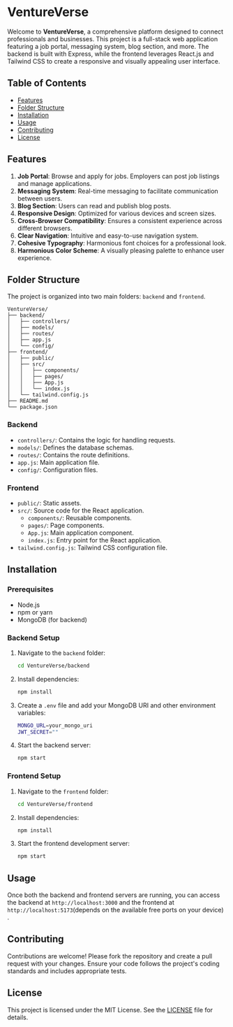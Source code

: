 # VentureVerse

Welcome to **VentureVerse**, a comprehensive platform designed to connect professionals and businesses. This project is a full-stack web application featuring a job portal, messaging system, blog section, and more. The backend is built with Express, while the frontend leverages React.js and Tailwind CSS to create a responsive and visually appealing user interface.

## Table of Contents

- [Features](#features)
- [Folder Structure](#folder-structure)
- [Installation](#installation)
- [Usage](#usage)
- [Contributing](#contributing)
- [License](#license)

## Features

1. **Job Portal**: Browse and apply for jobs. Employers can post job listings and manage applications.
2. **Messaging System**: Real-time messaging to facilitate communication between users.
3. **Blog Section**: Users can read and publish blog posts.
4. **Responsive Design**: Optimized for various devices and screen sizes.
5. **Cross-Browser Compatibility**: Ensures a consistent experience across different browsers.
6. **Clear Navigation**: Intuitive and easy-to-use navigation system.
7. **Cohesive Typography**: Harmonious font choices for a professional look.
8. **Harmonious Color Scheme**: A visually pleasing palette to enhance user experience.

## Folder Structure

The project is organized into two main folders: `backend` and `frontend`.

```
VentureVerse/
├── backend/
│   ├── controllers/
│   ├── models/
│   ├── routes/
│   ├── app.js
│   └── config/
├── frontend/
│   ├── public/
│   ├── src/
│   │   ├── components/
│   │   ├── pages/
│   │   ├── App.js
│   │   └── index.js
│   └── tailwind.config.js
├── README.md
└── package.json
```

### Backend

- `controllers/`: Contains the logic for handling requests.
- `models/`: Defines the database schemas.
- `routes/`: Contains the route definitions.
- `app.js`: Main application file.
- `config/`: Configuration files.

### Frontend

- `public/`: Static assets.
- `src/`: Source code for the React application.
  - `components/`: Reusable components.
  - `pages/`: Page components.
  - `App.js`: Main application component.
  - `index.js`: Entry point for the React application.
- `tailwind.config.js`: Tailwind CSS configuration file.

## Installation

### Prerequisites

- Node.js
- npm or yarn
- MongoDB (for backend)

### Backend Setup

1. Navigate to the `backend` folder:
   ```sh
   cd VentureVerse/backend
   ```

2. Install dependencies:
   ```sh
   npm install
   ```

3. Create a `.env` file and add your MongoDB URI and other environment variables:
   ```sh
   MONGO_URL=your_mongo_uri
   JWT_SECRET=""
   ```

4. Start the backend server:
   ```sh
   npm start
   ```

### Frontend Setup

1. Navigate to the `frontend` folder:
   ```sh
   cd VentureVerse/frontend
   ```

2. Install dependencies:
   ```sh
   npm install
   ```

3. Start the frontend development server:
   ```sh
   npm start
   ```

## Usage

Once both the backend and frontend servers are running, you can access the backend at `http://localhost:3000`  and the frontend at `http://localhost:5173`(depends on the available free ports on your device) .

## Contributing

Contributions are welcome! Please fork the repository and create a pull request with your changes. Ensure your code follows the project's coding standards and includes appropriate tests.

## License

This project is licensed under the MIT License. See the [LICENSE](LICENSE) file for details.
